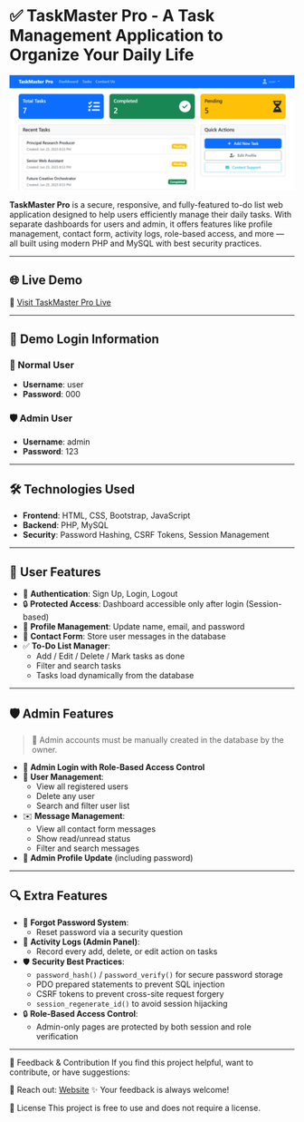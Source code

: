 # ✅ TaskMaster Pro - A Task Management Application to Organize Your Daily Life

![website](./website.png)

**TaskMaster Pro** is a secure, responsive, and fully-featured to-do list web application designed to help users efficiently manage their daily tasks. With separate dashboards for users and admin, it offers features like profile management, contact form, activity logs, role-based access, and more — all built using modern PHP and MySQL with best security practices.

---

## 🌐 Live Demo

🔗 [Visit TaskMaster Pro Live](https://taskmaster-pro.dreamcorpo.com/)  


---

## 🔐 Demo Login Information

### 👤 Normal User
- **Username**: user  
- **Password**: 000  

### 🛡️ Admin User
- **Username**: admin 
- **Password**: 123  

---

## 🛠️ Technologies Used

- **Frontend**: HTML, CSS, Bootstrap, JavaScript  
- **Backend**: PHP, MySQL  
- **Security**: Password Hashing, CSRF Tokens, Session Management

---

## 👤 User Features

- 🔐 **Authentication**: Sign Up, Login, Logout  
- 🔒 **Protected Access**: Dashboard accessible only after login (Session-based)  
- 📝 **Profile Management**: Update name, email, and password  
- 📩 **Contact Form**: Store user messages in the database  
- ✅ **To-Do List Manager**:
  - Add / Edit / Delete / Mark tasks as done
  - Filter and search tasks
  - Tasks load dynamically from the database

---

## 🛡️ Admin Features

> 🔧 Admin accounts must be manually created in the database by the owner.

- 🔐 **Admin Login with Role-Based Access Control**
- 👥 **User Management**:
  - View all registered users
  - Delete any user
  - Search and filter user list
- ✉️ **Message Management**:
  - View all contact form messages
  - Show read/unread status
  - Filter and search messages
- 🔧 **Admin Profile Update** (including password)

---

## 🔍 Extra Features

- 🔁 **Forgot Password System**:
  - Reset password via a security question
- 🧾 **Activity Logs (Admin Panel)**:
  - Record every add, delete, or edit action on tasks
- 🛡️ **Security Best Practices**:
  - `password_hash()` / `password_verify()` for secure password storage
  - PDO prepared statements to prevent SQL injection
  - CSRF tokens to prevent cross-site request forgery
  - `session_regenerate_id()` to avoid session hijacking
- 🔒 **Role-Based Access Control**:
  - Admin-only pages are protected by both session and role verification

---
🙌 Feedback & Contribution
If you find this project helpful, want to contribute, or have suggestions:

📧 Reach out: [Website](https://dev-mdjihadalom.pantheonsite.io/)
✨ Your feedback is always welcome!

📜 License
This project is free to use and does not require a license.
